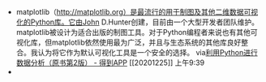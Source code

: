 - matplotlib（http://matplotlib.org）是最流行的用于制图及其他二维数据可视化的Python库。它由John D.Hunter创建，目前由一个大型开发者团队维护。matplotlib被设计为适合出版的制图工具。对于Python编程者来说也有其他可视化库，但matplotlib依然使用最为广泛，并且与生态系统的其他库良好整合。我认为将它作为默认可视化工具是一个安全的选择。
via[利用Python进行数据分析（原书第2版） - 得到APP](https://www.dedao.cn/reader?id=pqvNQ1KRJa7EmgG8MPKrzykNVbDpBWZEVq0QA1xO54nlvZq296YodejLXVJE5eAd)
[[20201225]] 上午9:39
- 

